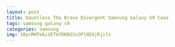 ```yaml
---
layout: post
title: Dauntless The Brave Divergent Samsung Galaxy S9 Case
tags: samsung galaxy s9
categories: samsung
img: 10yrRHTokiVETm7DKN2ScOPlN5XjRjifz
---
```

